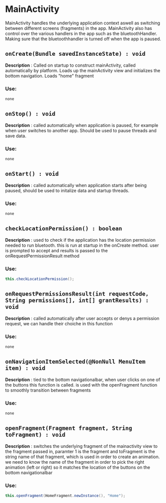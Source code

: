 # MainActivity

MainActivity handles the underlying application context aswell as
switching between different screens (fragments) in the app. MainActivity
also has control over the various handlers in the app such as the
bluetoothHandler. Making sure that the bluetoothhandler is turned off
when the app is paused.

## `onCreate(Bundle savedInstanceState) : void`

**Description** : Called on startup to construct mainActivity, called
automatically by platform. Loads up the mainActivity view and
initializes the bottom navigation. Loads "home" fragment

### Use:

```java
none
```

## `onStop() : void`

**Description** : called automatically when application is paused, for
example when user switches to another app. Should be used to pause
threads and save data.

### Use:

```java
none
```

## `onStart() : void`

**Description** : called automatically when application starts after
being paused, should be used to initalize data and startup threads.

### Use:

```java
none
```

## `checkLocationPermission() : boolean`

**Description** : used to check if the application has the location
permission needed to run bluetooth. this is run at startup in the
onCreate method. user is prompted to accept and results is passed to the
onRequestPermissionResult method

### Use:

```java
this.checkLocationPermission();
```

## `onRequestPermissionsResult(int requestCode, String permissions[], int[] grantResults) : void`

**Description** : called automatically after user accepts or denys a
permission request, we can handle their choiche in this function

### Use:

```java
none
```

## `onNavigationItemSelected(@NonNull MenuItem item) : void`

**Description** : tied to the bottom navigationalbar, when user clicks
on one of the buttons this function is called. is used with the
openFragment function to smoothly transition between fragments

### Use:

```java
none
```

## `openFragment(Fragment fragment, String toFragment) : void`

**Description** : switches the underlying fragment of the mainactivity
view to the fragment passed in, paramter 1 is the fragment and
toFragment is the string name of that fragment, which is used in order
to create an animation. we need to know the name of the fragment in
order to pick the right animation (left or right) so it matches the
location of the buttons on the bottom navigationalbar

### Use:

```java
this.openFragment(HomeFragment.newInstance(), "Home");
```

